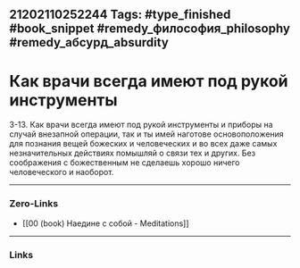 21202110252244
Tags: #type_finished #book_snippet #remedy_философия_philosophy #remedy_абсурд_absurdity
---
# Как врачи всегда имеют под рукой инструменты

 3-13. Как врачи всегда имеют под рукой инструменты и приборы на случай внезапной операции, так и ты имей наготове основоположения для познания вещей божеских и человеческих и во всех даже самых незначительных действиях помышляй о связи тех и других. Без соображения с божественным не сделаешь хорошо ничего человеческого и наоборот. 

---
### Zero-Links
- [[00 (book) Наедине с собой - Meditations]]
---
### Links

